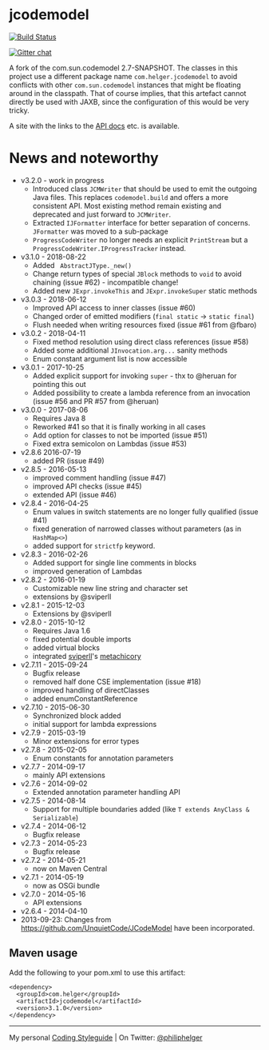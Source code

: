 # jcodemodel

[![Build Status](https://travis-ci.org/phax/jcodemodel.svg?branch=master)](https://travis-ci.org/phax/jcodemodel)

﻿[![Gitter chat](https://badges.gitter.im/phax/jcodemodel.svg)](https://gitter.im/phax/jcodemodel)

A fork of the com.sun.codemodel 2.7-SNAPSHOT.
The classes in this project use a different package name `com.helger.jcodemodel` to avoid conflicts 
with other `com.sun.codemodel` instances that might be floating around in the classpath.
That of course implies, that this artefact cannot directly be used with JAXB, since the configuration of 
this would be very tricky.

A site with the links to the [API docs](http://phax.github.io/jcodemodel/) etc. is available.

# News and noteworthy

* v3.2.0 - work in progress
    * Introduced class `JCMWriter` that should be used to emit the outgoing Java files. This replaces `codemodel.build` and offers a more consistent API. Most existing method remain existing and deprecated and just forward to `JCMWriter`.
    * Extracted `IJFormatter` interface for better separation of concerns. `JFormatter` was moved to a sub-package
    * `ProgressCodeWriter` no longer needs an explicit `PrintStream` but a `ProgressCodeWriter.IProgressTracker` instead.
* v3.1.0 - 2018-08-22
    * Added ` AbstractJType._new()`
    * Change return types of special `JBlock` methods to `void` to avoid chaining (issue #62) - incompatible change!
    * Added new `JExpr.invokeThis` and `JExpr.invokeSuper` static methods
* v3.0.3 - 2018-06-12
    * Improved API access to inner classes (issue #60)
    * Changed order of emitted modifiers (`final static` -> `static final`) 
    * Flush needed when writing resources fixed (issue #61 from @fbaro)
* v3.0.2 - 2018-04-11
    * Fixed method resolution using direct class references (issue #58)
    * Added some additional `JInvocation.arg...` sanity methods
    * Enum constant argument list is now accessible
* v3.0.1 - 2017-10-25
    * Added explicit support for invoking `super` - thx to @heruan for pointing this out
    * Added possibility to create a lambda reference from an invocation (issue #56 and PR #57 from @heruan)
* v3.0.0 - 2017-08-06
    * Requires Java 8
    * Reworked #41 so that it is finally working in all cases
    * Add option for classes to not be imported (issue #51)
    * Fixed extra semicolon on Lambdas (issue #53)
* v2.8.6  2016-07-19
    * added PR (issue #49)
* v2.8.5 - 2016-05-13
    * improved comment handling (issue #47)
    * improved API checks (issue #45)
    * extended API (issue #46)
* v2.8.4 - 2016-04-25
    * Enum values in switch statements are no longer fully qualified (issue #41)
    * fixed generation of narrowed classes without parameters (as in `HashMap<>`)
    * added support for `strictfp` keyword.
* v2.8.3 - 2016-02-26
    * Added support for single line comments in blocks
    * improved generation of Lambdas
* v2.8.2 - 2016-01-19
    * Customizable new line string and character set
    * extensions by @sviperll
* v2.8.1 - 2015-12-03
    * Extensions by @sviperll
* v2.8.0 - 2015-10-12
    * Requires Java 1.6
    * fixed potential double imports
    * added virtual blocks
    * integrated [sviperll](https://github.com/sviperll)'s [metachicory](https://github.com/sviperll/chicory/tree/master/metachicory)
* v2.7.11 - 2015-09-24
    * Bugfix release
    * removed half done CSE implementation (issue #18)
    * improved handling of directClasses
    * added enumConstantReference
* v2.7.10 - 2015-06-30
    * Synchronized block added
    * initial support for lambda expressions
* v2.7.9 - 2015-03-19
    * Minor extensions for error types
* v2.7.8 - 2015-02-05
    * Enum constants for annotation parameters
* v2.7.7 - 2014-09-17
    * mainly API extensions
* v2.7.6 - 2014-09-02
    * Extended annotation parameter handling API
* v2.7.5 - 2014-08-14
    * Support for multiple boundaries added (like `T extends AnyClass & Serializable`)
* v2.7.4 - 2014-06-12
    * Bugfix release
* v2.7.3 - 2014-05-23
    * Bugfix release
* v2.7.2 - 2014-05-21
    * now on Maven Central
* v2.7.1 - 2014-05-19
    * now as OSGi bundle
* v2.7.0 - 2014-05-16
    * API extensions
* v2.6.4 - 2014-04-10
* 2013-09-23: Changes from https://github.com/UnquietCode/JCodeModel have been incorporated.

## Maven usage
Add the following to your pom.xml to use this artifact:
```
<dependency>
  <groupId>com.helger</groupId>
  <artifactId>jcodemodel</artifactId>
  <version>3.1.0</version>
</dependency>
```

---

My personal [Coding Styleguide](https://github.com/phax/meta/blob/master/CodingStyleguide.md) |
On Twitter: <a href="https://twitter.com/philiphelger">@philiphelger</a>
